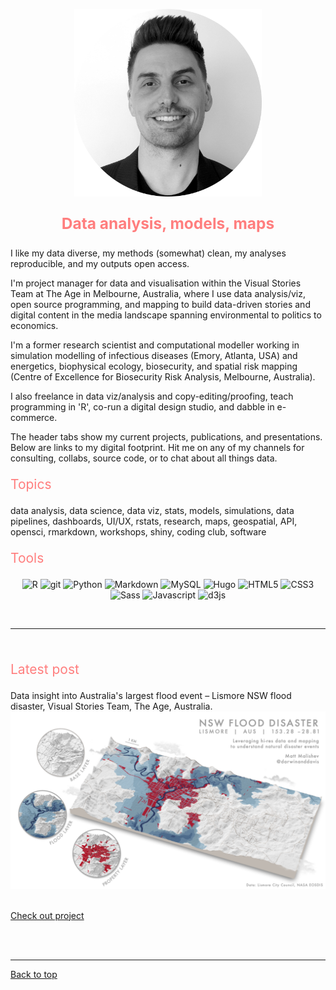 <a id="top"></a>

<center>
	<img src="img/mmm.png" width="300" height="300" >
	<p style="font-size:60%">
		<!-- Calle de buena mesa, Envigado, Medellin, Colombia -->
	</p>
</center>  

<center>
	<p style="color: #FF7E7E; font-size:175%">
		<b>Data analysis, models, maps</b>             
	</p>
</center>

I like my data diverse, my methods (somewhat) clean, my analyses reproducible, and my outputs open access.      

I'm project manager for data and visualisation within the Visual Stories Team at The Age in Melbourne, Australia, where I use data analysis/viz, open source programming, and mapping to build data-driven stories and digital content in the media landscape spanning environmental to politics to economics.     

I'm a former research scientist and computational modeller working in simulation modelling of infectious diseases (Emory, Atlanta, USA) and energetics, biophysical ecology, biosecurity, and spatial risk mapping (Centre of Excellence for Biosecurity Risk Analysis, Melbourne, Australia).    

I also freelance in data viz/analysis and copy-editing/proofing, teach programming in 'R', co-run a digital design studio, and dabble in e-commerce.       

The header tabs show my current projects, publications, and presentations. Below are links to my digital footprint. Hit me on any of my channels for consulting, collabs, source code, or to chat about all things data.             

<p style="color: #FF7E7E; font-size:150%">
	Topics
</p>     

data analysis, data science, data viz, stats, models, simulations, data pipelines, dashboards, UI/UX, rstats, research, maps, geospatial, API, opensci, rmarkdown, workshops, shiny, coding club, software      

<p style="color: #FF7E7E; font-size:150%">
	Tools  
</p>     

<div align="center">  
<p>  
	<img alt="R" src="https://img.shields.io/badge/-R-276DC3?style=flat-square&logo=r&logoColor=white" />
	<img alt="git" src="https://img.shields.io/badge/-git-F05032?style=flat-square&logo=git&logoColor=white" />
	<img alt="Python" src="https://img.shields.io/badge/-python-3776AB?style=flat-square&logo=python&logoColor=white" />
	<img alt="Markdown" src="https://img.shields.io/badge/-Markdown-000000?style=flat-square&logo=markdown&logoColor=white" />
	<img alt="MySQL" src="https://img.shields.io/badge/-MySQL-4479A1?style=flat-square&logo=mysql&logoColor=white" />
	<img alt="Hugo" src="https://img.shields.io/badge/-Hugo-FF4088?style=flat-square&logo=hugo&logoColor=white" />
	<img alt="HTML5" src="https://img.shields.io/badge/-HTML5-E34F26?style=flat-square&logo=html5&logoColor=white" />
	<img alt="CSS3" src="https://img.shields.io/badge/-CSS3-1572B6?style=flat-square&logo=css3&logoColor=white" />
	<img alt="Sass" src="https://img.shields.io/badge/-Sass-CC6699?style=flat-square&logo=sass&logoColor=white" />
  	<img alt="Javascript" src="https://img.shields.io/badge/-Javascript-F7DF1E?style=flat-square&logo=javascript&logoColor=white" />
  	<img alt="d3js" src="https://img.shields.io/badge/-D3.js-F9A03C?style=flat-square&logo=d3.js&logoColor=white" />
</p>
</div>  

<br>   
  
******   

<br>  

<p style="color: #FF7E7E; font-size:150%">
	Latest post
</p>                    

Data insight into Australia's largest flood event – Lismore NSW flood disaster, Visual Stories Team, The Age, Australia.          
![](spatial/lismore1.png)      
<br>   

[Check out project](./spatial.md)           
  
<br>  
<br>  
  
<!-- <a class="twitter-timeline" href="https://twitter.com/darwinanddavis" data-height=1100 data-width=600 data-chrome="nofooter">Tweets by darwinanddavis</a><script async src="https://platform.twitter.com/widgets.js" charset="utf-8"></script> -->      

******    

[Back to top](#top)